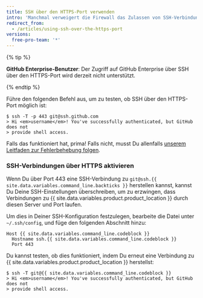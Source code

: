 ```yaml
---
title: SSH über den HTTPS-Port verwenden
intro: 'Manchmal verweigert die Firewall das Zulassen von SSH-Verbindungen vollständig.  If using [HTTPS cloning with credential caching](/github/using-git/caching-your-github-credentials-in-git) is not an option, you can attempt to clone using an SSH connection made over the HTTPS port.  Die meisten Firewallregeln sollten dies erlauben, aber Proxyserver beeinträchtigen dies möglicherweise.'
redirect_from:
  - /articles/using-ssh-over-the-https-port
versions:
  free-pro-team: '*'
---
```


{% tip %}

**GitHub Enterprise-Benutzer**: Der Zugriff auf GitHub Enterprise über SSH über den HTTPS-Port wird derzeit nicht unterstützt.

{% endtip %}

Führe den folgenden Befehl aus, um zu testen, ob SSH über den HTTPS-Port möglich ist:

```shell
$ ssh -T -p 443 git@ssh.github.com
> Hi <em>username</em>! You've successfully authenticated, but GitHub does not
> provide shell access.
```

Falls das funktioniert hat, prima! Falls nicht, musst Du allenfalls [unserem Leitfaden zur Fehlerbehebung folgen](/articles/error-permission-denied-publickey).

### SSH-Verbindungen über HTTPS aktivieren

Wenn Du über Port 443 eine SSH-Verbindung zu `git@ssh.{{ site.data.variables.command_line.backticks }}` herstellen kannst, kannst Du Deine SSH-Einstellungen überschreiben, um zu erzwingen, dass Verbindungen zu {{ site.data.variables.product.product_location }} durch diesen Server und Port laufen.

Um dies in Deiner SSH-Konfiguration festzulegen, bearbeite die Datei unter `~/.ssh/config`, und füge den folgenden Abschnitt hinzu:

```
Host {{ site.data.variables.command_line.codeblock }}
  Hostname ssh.{{ site.data.variables.command_line.codeblock }}
  Port 443
```

Du kannst testen, ob dies funktioniert, indem Du erneut eine Verbindung zu {{ site.data.variables.product.product_location }} herstellst:

```shell
$ ssh -T git@{{ site.data.variables.command_line.codeblock }}
> Hi <em>username</em>! You've successfully authenticated, but GitHub does not
> provide shell access.
```
